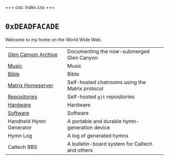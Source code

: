 +++
css: index.css
+++

# `0xDEADFACADE`

<html>

<canvas id="stellated" class="outline"></canvas>
<p></p>
<div id="tracks"></div>

<script defer src="/static/js/three.js"></script>
<script defer src="/static/js/microne.js"></script>
<script defer src="/static/js/stellated.js"></script>
<script defer src="/static/js/index.js"></script>

</html>


Welcome to my home on the World Wide Web.

|||
|:--|:--|
|[Glen Canyon Archive](glen)|Documenting the now-submerged Glen Canyon|
|[Music](music)|Music|
|[Bible](bible)|Bible|
|[Matrix Homeserver](matrix)|Self-hosted chatrooms using the Matrix protocol|
|[Repositories](git)|Self-hosted `git` repositories|
|[Hardware](hardware)|Hardware|
|[Software](software)|Software|
|Handheld Hymn Generator|A portable and durable hymn-generation device|
|Hymn Log|A log of generated hymns|
|Caltech BBS|A bulletin-board system for Caltech and others|

